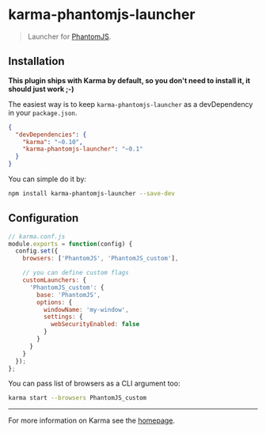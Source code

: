 # karma-phantomjs-launcher

> Launcher for [PhantomJS].

## Installation

**This plugin ships with Karma by default, so you don't need to install it, it should just work ;-)**

The easiest way is to keep `karma-phantomjs-launcher` as a devDependency in your `package.json`.
```json
{
  "devDependencies": {
    "karma": "~0.10",
    "karma-phantomjs-launcher": "~0.1"
  }
}
```

You can simple do it by:
```bash
npm install karma-phantomjs-launcher --save-dev
```

## Configuration
```js
// karma.conf.js
module.exports = function(config) {
  config.set({
    browsers: ['PhantomJS', 'PhantomJS_custom'],

    // you can define custom flags
    customLaunchers: {
      'PhantomJS_custom': {
        base: 'PhantomJS',
        options: {
          windowName: 'my-window',
          settings: {
            webSecurityEnabled: false
          }
        }
      }
    }
  });
};
```

You can pass list of browsers as a CLI argument too:
```bash
karma start --browsers PhantomJS_custom
```

----

For more information on Karma see the [homepage].


[homepage]: http://karma-runner.github.com
[PhantomJS]: http://phantomjs.org/
